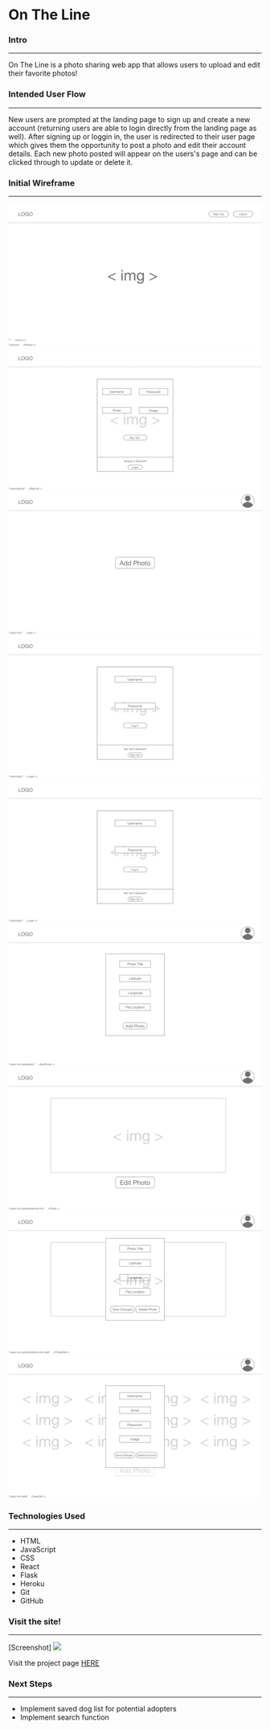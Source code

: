 # On The Line

### Intro
_______________________________________________________________________________________________________________________

On The Line is a photo sharing web app that allows users to upload and edit their favorite photos!


### Intended User Flow
_______________________________________________________________________________________________________________________
New users are prompted at the landing page to sign up and create a new account (returning users are able to login directly from the landing page as well).  After signing up or loggin in, the user is redirected to their user page which gives them the opportunity to post a photo and edit their account details.  Each new photo posted will appear on the users's page and can be clicked through to update or delete it.


### Initial Wireframe
_______________________________________________________________________________________________________________________

![Landing Page](wireframe/landing-page.png)
![Sign-Up](wireframe/sign-up.png)
![User-Show-After-Sign-up](wireframe/user-show-after-signup.png)
![Login](wireframe/log-in.png)
![User-Show-After-Login](wireframe/log-in.png)
![Add-A-Photo](wireframe/add-a-photo.png)
![Photo-Show](wireframe/photo-show.png)
![Photo-Edit](wireframe/photo-edit.png)
![User-Edit](wireframe/user-edit.png)

### Technologies Used
_______________________________________________________________________________________________________________________

* HTML
* JavaScript
* CSS
* React
* Flask
* Heroku
* Git
* GitHub


### Visit the site!
_______________________________________________________________________________________________________________________
[Screenshot] <img src="https://i.imgur.com/HgQQTjW.png">

Visit the project page <a href="https://fierce-brook-99190-react.herokuapp.com/">HERE</a>

### Next Steps
_______________________________________________________________________________________________________________________

* Implement saved dog list for potential adopters
* Implement search function

